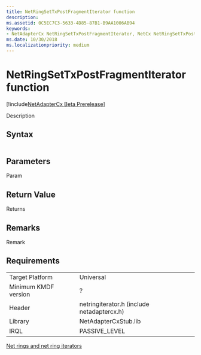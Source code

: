 ```yaml
---
title: NetRingSetTxPostFragmentIterator function
description: 
ms.assetid: 0C5EC7C3-5633-4D85-87B1-B9AA1006AB94
keywords:
- NetAdapterCx NetRingSetTxPostFragmentIterator, NetCx NetRingSetTxPostFragmentIterator
ms.date: 10/30/2018
ms.localizationpriority: medium
---
```


# NetRingSetTxPostFragmentIterator function

[!include[NetAdapterCx Beta Prerelease](../netcx-beta-prerelease.md)]

Description

## Syntax

```cpp

```

## Parameters

Param

## Return Value

Returns 

## Remarks

Remark

## Requirements

|  |  |
| --- | --- |
| Target Platform | Universal |
| Minimum KMDF version | ? |
| Header | netringiterator.h (include netadaptercx.h) |
| Library | NetAdapterCxStub.lib |
| IRQL | PASSIVE_LEVEL |

[Net rings and net ring iterators](net-rings-and-net-ring-iterators.md)